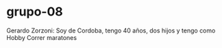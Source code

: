 # grupo-08

Gerardo Zorzoni: Soy de Cordoba, tengo 40 años, dos hijos y tengo como Hobby Correr maratones

